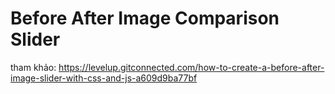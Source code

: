# Before After Image Comparison Slider

tham khảo: https://levelup.gitconnected.com/how-to-create-a-before-after-image-slider-with-css-and-js-a609d9ba77bf
